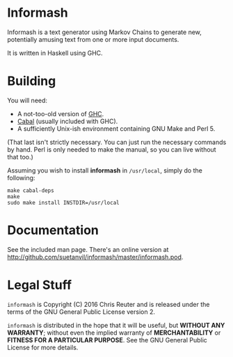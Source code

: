 # Informash

Informash is a text generator using Markov Chains to generate new,
potentially amusing text from one or more input documents.

It is written in Haskell using GHC.

# Building

You will need:

* A not-too-old version of [GHC](https://www.haskell.org/ghc/).
* [Cabal](https://www.haskell.org/cabal) (usually included with GHC).
* A sufficiently Unix-ish environment containing GNU Make and Perl 5.

(That last isn't strictly necessary.  You can just run the necessary
commands by hand.  Perl is only needed to make the manual, so you can
live without that too.)

Assuming you wish to install **informash** in `/usr/local`, simply do
the following:

    make cabal-deps
    make
    sudo make install INSTDIR=/usr/local

# Documentation

See the included man page.  There's an online version at
<http://github.com/suetanvil/informash/master/informash.pod>.

# Legal Stuff

`informash` is Copyright (C) 2016 Chris Reuter and is released under
the terms of the GNU General Public License version 2.

`informash` is distributed in the hope that it will be useful, but
**WITHOUT ANY WARRANTY**; without even the implied warranty of
**MERCHANTABILITY** or **FITNESS FOR A PARTICULAR PURPOSE**.  See the
GNU General Public License for more details.




